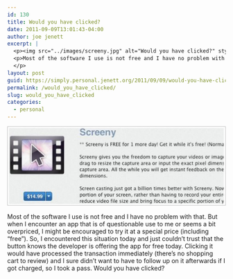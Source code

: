 ```yaml
---
id: 130
title: Would you have clicked?
date: 2011-09-09T13:01:43-04:00
author: joe jenett
excerpt: |
  <p><img src="../images/screeny.jpg" alt="Would you have clicked?" style="border:none;"></p>
  <p>Most of the software I use is not free and I have no problem with that. But when I encounter an app that is of questionable use to me or seems a bit overpriced, I might be encouraged to try it at a special price (including "free"). So, I encountered this situation today and just couldn't trust that the button knows the developer is offering the app for free today. Clicking it would have processed the transaction immediately (there's no shopping cart to review) and I sure didn't want to have to follow up on it afterwards if I got charged, so I took a pass. Would you have clicked?
  </p>
layout: post
guid: https://simply.personal.jenett.org/2011/09/09/would-you-have-clicked/
permalink: /would_you_have_clicked/
slug: would_you_have_clicked
categories:
  - personal
---
```

<img src="../images/screeny.jpg" alt="Would you have clicked?" style="border:none;">

Most of the software I use is not free and I have no problem with that. But when I encounter an app that is of questionable use to me or seems a bit overpriced, I might be encouraged to try it at a special price (including &#8220;free&#8221;). So, I encountered this situation today and just couldn’t trust that the button knows the developer is offering the app for free today. Clicking it would have processed the transaction immediately (there’s no shopping cart to review) and I sure didn’t want to have to follow up on it afterwards if I got charged, so I took a pass. Would you have clicked?